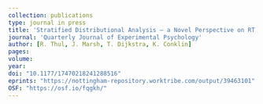 ```yaml
---
collection: publications
type: journal in press
title: 'Stratified Distributional Analysis – a Novel Perspective on RT Distributions'
journal: 'Quarterly Journal of Experimental Psychology'
author: [R. Thul, J. Marsh, T. Dijkstra, K. Conklin]
pages: 
volume: 
year: 
doi: "10.1177/17470218241288516"
eprints: "https://nottingham-repository.worktribe.com/output/39463101"
OSF: "https://osf.io/fqgkh/"
---
```

